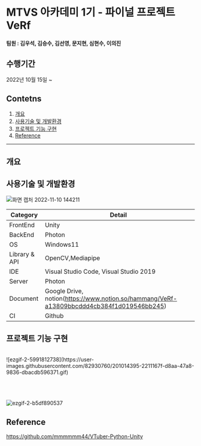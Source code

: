 # MTVS 아카데미 1기 - 파이널 프로젝트 VeRf 

#### 팀원 : 김우석, 김승수, 김선영, 문지현, 심현수, 이의진

## 수행기간
2022년 10월 15일 ~ 

## Contetns

1. [개요](#개요)
2. [사용기술 및 개발환경](#사용기술-및-개발환경)
3. [프로젝트 기능 구현](#프로젝트-기능-구현)
4. [Reference](#Reference)
------------

## 개요


## 사용기술 및 개발환경
![화면 캡처 2022-11-10 144211](https://user-images.githubusercontent.com/82930760/201009877-655136fc-76dd-4fa2-93f2-1dd660f03bc4.jpg)

Category | Detail
|---|---|
FrontEnd | Unity
BackEnd | Photon
OS | Windows11
Library & API | OpenCV,Mediapipe
IDE | Visual Studio Code, Visual Studio 2019
Server | Photon
Document | Google Drive, notion(https://www.notion.so/hammang/VeRf-a13809bbcddd4cb384f1d019546bb245)
CI | Github

## 프로젝트 기능 구현
<br>
![ezgif-2-5991812738](https://user-images.githubusercontent.com/82930760/201014395-2211167f-d8aa-47a8-9836-dbacdb596371.gif)

<br><br><br>
![ezgif-2-b5df890537](https://user-images.githubusercontent.com/82930760/201014408-5a3ce64b-d8ba-47ac-8f23-6e1d04152c19.gif)



## Reference
https://github.com/mmmmmm44/VTuber-Python-Unity

